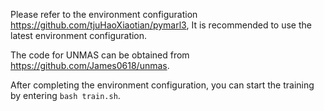 Please refer to the environment configuration https://github.com/tjuHaoXiaotian/pymarl3, It is recommended to use the latest environment configuration. 

The code for UNMAS can be obtained from https://github.com/James0618/unmas.

After completing the environment configuration, you can start the training by entering `bash train.sh`. 
